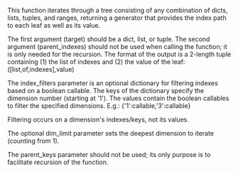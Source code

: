 This function iterates through a tree consisting of any combination of dicts, lists, tuples, and ranges,
returning a generator that provides the index path to each leaf as well as its value.

The first argument (target) should be a dict, list, or tuple. The second argument (parent_indexes) should
not be used when calling the function; it is only needed for the recursion. The format of the output is a
2-length tuple containing (1) the list of indexes and (2) the value of the leaf: ([list,of,indexes],value)

The index_filters parameter is an optional dictionary for filtering indexes based on a boolean callable.
The keys of the dictionary specify the dimension number (starting at '1'). The values contain the boolean
callables to filter the specified dimensions. E.g.: {'1':callable,'3':callable}

Filtering occurs on a dimension's indexes/keys, not its values.

The optional dim_limit parameter sets the deepest dimension to iterate (counting from 1).

The parent_keys parameter should not be used; its only purpose is to facilitate recursion of the function.
